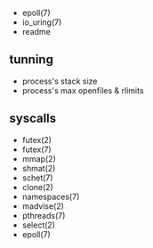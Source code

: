 - epoll(7)
- io_uring(7)
- readme

## tunning
- process's stack size
- process's max openfiles & rlimits

## syscalls
- futex(2) 
- futex(7)
- mmap(2)
- shmat(2)
- schet(7)
- clone(2)
- namespaces(7)
- madvise(2)
- pthreads(7)
- select(2)
- epoll(7)

